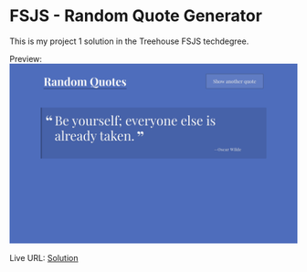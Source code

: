 # FSJS - Random Quote Generator

This is my project 1 solution in the Treehouse FSJS techdegree.

Preview: ![Random Quote Generator](./fsjs_random_quote_generator.png)

Live URL: [Solution](https://kalrog-dev.github.io/fsjs_random_quote_generator/)